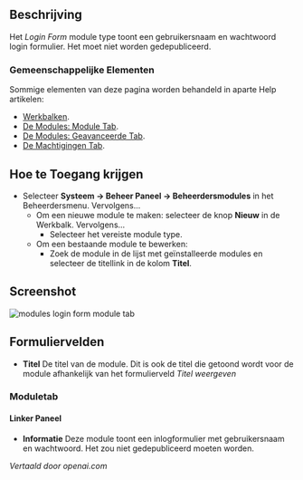 <!-- Filename: Help4.x:Admin_Modules:_Login_Form  / Display title: Modules: Inlogformulier -->

## Beschrijving

Het *Login Form* module type toont een gebruikersnaam en wachtwoord login formulier. Het 
moet niet worden gedepubliceerd.

### Gemeenschappelijke Elementen

Sommige elementen van deze pagina worden behandeld in aparte Help artikelen:

* [Werkbalken](jdocmanual?article=help/common-elements/toolbars).
* [De Modules: Module Tab](jdocmanual?article=help/modules/modules-module-tab).
* [De Modules: Geavanceerde Tab](jdocmanual?article=help/modules/modules-advanced-tab).
* [De Machtigingen Tab](jdocmanual?article=help/common-elements/edit-permissions).

## Hoe te Toegang krijgen

- Selecteer **Systeem → Beheer Paneel → Beheerdersmodules** in
  het Beheerdersmenu. Vervolgens...
  - Om een nieuwe module te maken: selecteer de knop **Nieuw** in de Werkbalk. Vervolgens...
    - Selecteer het vereiste module type.
  - Om een bestaande module te bewerken:
    - Zoek de module in de lijst met geïnstalleerde modules en selecteer de
      titellink in de kolom **Titel**.

## Screenshot

![modules login form module tab](../../../nl/images/modules-admin/modules-login-form-module-tab.png)

## Formuliervelden

- **Titel** De titel van de module. Dit is ook de titel die getoond wordt
  voor de module afhankelijk van het formulierveld *Titel weergeven*

### Moduletab

#### Linker Paneel

- **Informatie** Deze module toont een inlogformulier met gebruikersnaam en wachtwoord.
  Het zou niet gedepubliceerd moeten worden.

*Vertaald door openai.com*

